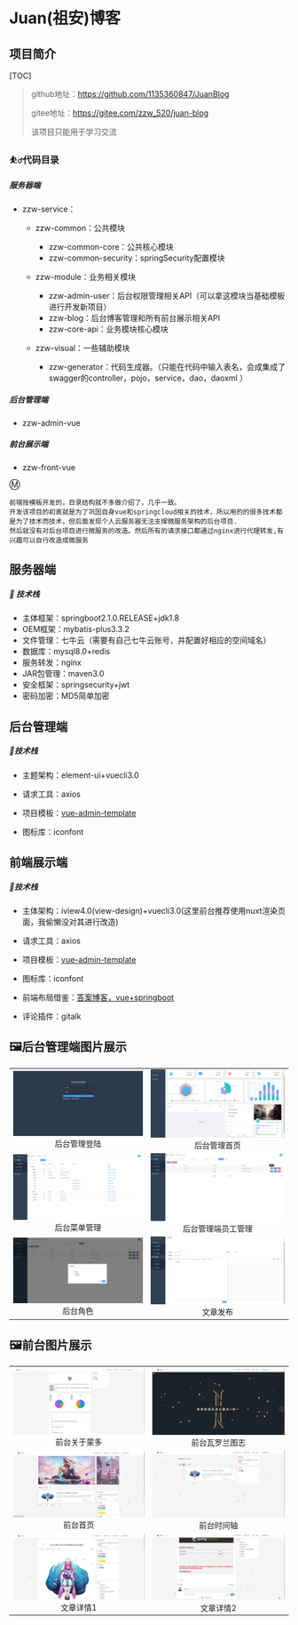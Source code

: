 # 											Juan(祖安)博客

## 项目简介

[TOC]

> github地址：https://github.com/1135360847/JuanBlog
>
> gitee地址：https://gitee.com/zzw_520/juan-blog
>
> 该项目只能用于学习交流

### :basketball_man:代码目录

##### 服务器端

* zzw-service：

  * zzw-common：公共模块
    * zzw-common-core：公共核心模块
    * zzw-common-security：springSecurity配置模块

  * zzw-module：业务相关模块
    * zzw-admin-user：后台权限管理相关API（可以拿这模块当基础模板进行开发新项目）
    * zzw-blog：后台博客管理和所有前台展示相关API
    * zzw-core-api：业务模块核心模块

  * zzw-visual：一些辅助模块
    * zzw-generator：代码生成器。（只能在代码中输入表名，会成集成了swagger的controller，pojo，service，dao，daoxml ）

##### 后台管理端

* zzw-admin-vue

##### 前台展示端

* zzw-front-vue



:m:

```
前端按模板开发的，目录结构就不多做介绍了，几乎一致。
开发该项目的初衷就是为了巩固自身vue和springcloud相关的技术，所以用的的很多技术都是为了技术而技术，但后面发现个人云服务器无法支撑微服务架构的后台项目.
然后就没有对后台项目进行微服务的改造。然后所有的请求接口都通过nginx进行代理转发,有兴趣可以自行改造成微服务
```



##  服务器端

##### :aerial_tramway: 技术栈

* 主体框架：springboot2.1.0.RELEASE+jdk1.8
* OEM框架：mybatis-plus3.3.2
* 文件管理：七牛云（需要有自己七牛云账号，并配置好相应的空间域名）
* 数据库：mysql8.0+redis
* 服务转发：nginx
* JAR包管理：maven3.0
* 安全框架：springsecurity+jwt
* 密码加密：MD5简单加密

## 后台管理端

##### :aerial_tramway:技术栈

* 主题架构：element-ui+vuecli3.0
* 请求工具：axios
* 项目模板：[vue-admin-template](https://gitee.com/panjiachen/vue-admin-template)

* 图标库：iconfont

## 前端展示端

##### :aerial_tramway:技术栈

* 主体架构：iview4.0(view-design)+vuecli3.0(这里前台推荐使用nuxt渲染页面，我偷懒没对其进行改造)
* 请求工具：axios
* 项目模板：[vue-admin-template](https://gitee.com/panjiachen/vue-admin-template)

* 图标库：iconfont

* 前端布局借鉴：[答案博客，vue+springboot](https://gitee.com/aqian666/blog)
* 评论插件：gitalk



 ## :framed_picture:后台管理端图片展示

<table>
    <tr>
        <td ><center><img src="./docs/登陆首页.png" >后台管理登陆</center></td>
		<td ><center><img src="./docs/后台管理首页.png" >后台管理首页</center></td>
    </tr>
    <tr>
        <td ><center><img src="./docs/后台菜单管理.png" >后台菜单管理</center></td>
		<td ><center><img src="./docs/后台管理端员工管理.png" >后台管理端员工管理</center></td>
    </tr>
    <tr>
        <td ><center><img src="./docs/后台角色.png" >后台角色</center></td>
		<td ><center><img src="./docs/文章发布.png" >文章发布</center></td>
    </tr>
</table>






 ## :framed_picture:前台图片展示

<table>
    <tr>
        <td ><center><img src="./docs/前台关于蒙多.png" >前台关于蒙多</center></td>
		<td ><center><img src="./docs/前台瓦罗兰图志.png" >前台瓦罗兰图志</center></td>
    </tr>
    <tr>
        <td ><center><img src="./docs/前台首页.png" >前台首页</center></td>
		<td ><center><img src="./docs/前台时间轴.png" >前台时间轴</center></td>
    </tr>
    <tr>
        <td ><center><img src="./docs/文章详情1.png" >文章详情1</center></td>
		<td ><center><img src="./docs/文章详情2.png" >文章详情2</center></td>
    </tr>
</table>





